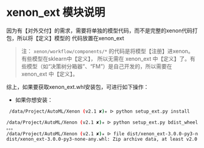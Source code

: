 # xenon_ext 模块说明

因为有【对外交付】的需求，需要将单独的模型代码，而不是完整的xenon代码打包，所以将【定义】模型的
代码放置在xenon_ext

> 注： `xenon/workflow/components/*` 的代码是将模型【注册】进xenon。有些模型在sklearn中【定义】，
所以无需在 xenon_ext 中【定义】了。有些模型（如“决策树分箱器”、“FM”）是自己开发的，所以需要在
 xenon_ext 中【定义】。
 
综上，如果要获取xenon_ext.whl安装包，可进行如下操作：

- 如果你想安装：

```bash
 /data/Project/AutoML/Xenon (v2.1 ✘)✭ ᐅ python setup_ext.py install
```

```bash
/data/Project/AutoML/Xenon (v2.1 ✘)✭ ᐅ python setup_ext.py bdist_wheel
。。。
/data/Project/AutoML/Xenon (v2.1 ✘)✭ ᐅ file dist/xenon_ext-3.0.0-py3-none-any.whl 
dist/xenon_ext-3.0.0-py3-none-any.whl: Zip archive data, at least v2.0 to extract
```